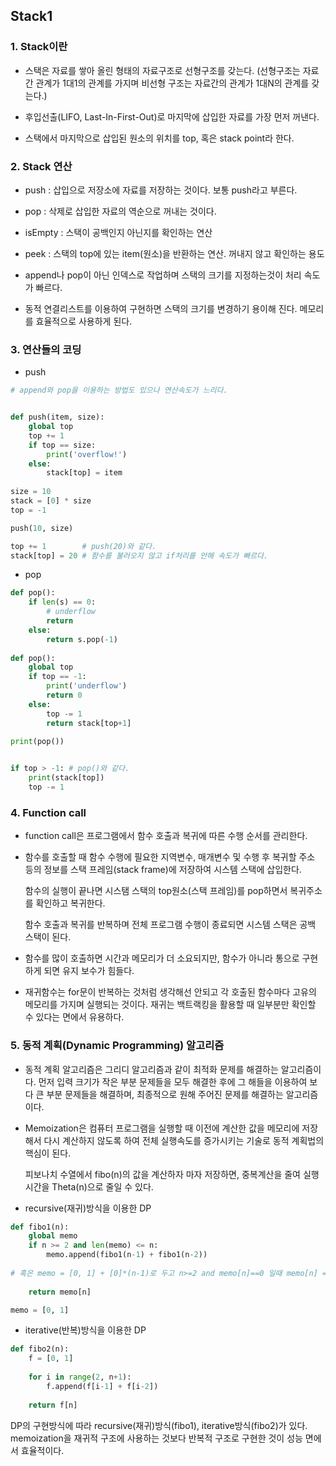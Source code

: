 ## Stack1

### 1. Stack이란

- 스택은 자료를 쌓아 올린 형태의 자료구조로 선형구조를 갖는다. (선형구조는 자료간 관계가 1대1의 관계를 가지며 비선형 구조는 자료간의 관계가 1대N의 관계를 갖는다.)

- 후입선출(LIFO, Last-In-First-Out)로 마지막에 삽입한 자료를 가장 먼저 꺼낸다.
- 스택에서 마지막으로 삽입된 원소의 위치를 top, 혹은 stack point라 한다.



### 2. Stack 연산

- push : 삽입으로 저장소에 자료를 저장하는 것이다. 보통 push라고 부른다.

- pop : 삭제로 삽입한 자료의 역순으로 꺼내는 것이다.

- isEmpty : 스택이 공백인지 아닌지를 확인하는 연산

- peek : 스택의 top에 있는 item(원소)을 반환하는 연산. 꺼내지 않고 확인하는 용도



- append나 pop이 아닌 인덱스로 작업하며 스택의 크기를 지정하는것이 처리 속도가 빠르다.
- 동적 연결리스트를 이용하여 구현하면 스택의 크기를 변경하기 용이해 진다. 메모리를 효율적으로 사용하게 된다.



### 3. 연산들의 코딩

- push

```python
# append와 pop을 이용하는 방법도 있으나 연산속도가 느리다.


def push(item, size):
    global top
    top += 1
    if top == size:
        print('overflow!')
    else:
        stack[top] = item
        
size = 10
stack = [0] * size
top = -1

push(10, size)

top += 1		# push(20)와 같다.
stack[top] = 20	# 함수를 불러오지 않고 if처리를 안해 속도가 빠르다.
```



- pop

```python
def pop():
    if len(s) == 0:
        # underflow
        return
    else:
        return s.pop(-1)
        
def pop():
    global top
    if top == -1:
        print('underflow')
        return 0
    else:
        top -= 1
        return stack[top+1]
    
print(pop())


if top > -1: # pop()와 같다.
    print(stack[top])
    top -= 1
```



### 4. Function call

- function call은 프로그램에서 함수 호출과 복귀에 따른 수행 순서를 관리한다.

- 함수를 호출할 때 함수 수행에 필요한 지역변수, 매개변수 및 수행 후 복귀할 주소 등의 정보를 스택 프레임(stack frame)에 저장하여 시스템 스택에 삽입한다.

  함수의 실행이 끝나면 시스탬 스택의 top원소(스택 프레임)를 pop하면서 복귀주소를 확인하고 복귀한다.

  함수 호출과 복귀를 반복하며 전체 프로그램 수행이 종료되면 시스템 스택은 공백 스택이 된다.

  

- 함수를 많이 호출하면 시간과 메모리가 더 소요되지만, 함수가 아니라 통으로 구현하게 되면 유지 보수가 힘들다.

- 재귀함수는 for문이 반복하는 것처럼 생각해선 안되고 각 호출된 함수마다 고유의 메모리를 가지며 실행되는 것이다. 재귀는 백트랙킹을 활용할 때 일부분만 확인할 수 있다는 면에서 유용하다.



### 5. 동적 계획(Dynamic Programming) 알고리즘

- 동적 계획 알고리즘은 그리디 알고리즘과 같이 최적화 문제를 해결하는 알고리즘이다. 먼저 입력 크기가 작은 부분 문제들을 모두 해결한 후에 그 해들을 이용하여 보다 큰 부분 문제들을 해결하며, 최종적으로 원해 주어진 문제를 해결하는 알고리즘이다.



- Memoization은 컴퓨터 프로그램을 실행할 때 이전에 계산한 값을 메모리에 저장해서 다시 계산하지 않도록 하여 전체 실행속도를 증가시키는 기술로 동적 계획법의 핵심이 된다.

  피보나치 수열에서 fibo(n)의 값을 계산하자 마자 저장하면, 중복계산을 줄여 실행시간을 Theta(n)으로 줄일 수 있다.

  

- recursive(재귀)방식을 이용한 DP

```python
def fibo1(n):
    global memo
    if n >= 2 and len(memo) <= n:
        memo.append(fibo1(n-1) + fibo1(n-2))
        
# 혹은 memo = [0, 1] + [0]*(n-1)로 두고 n>=2 and memo[n]==0 일때 memo[n] = fibo1(n-1)+fibo1(n-2)
        
    return memo[n]

memo = [0, 1]
```

- iterative(반복)방식을 이용한 DP

```python
def fibo2(n):
    f = [0, 1]
    
    for i in range(2, n+1):
        f.append(f[i-1] + f[i-2])
        
    return f[n]
```

DP의 구현방식에 따라 recursive(재귀)방식(fibo1), iterative방식(fibo2)가 있다. memoization을 재귀적 구조에 사용하는 것보다 반복적 구조로 구현한 것이 성능 면에서 효율적이다.
